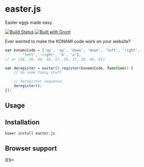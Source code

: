 easter.js
=========
Easter eggs made easy.

[![Build Status](https://travis-ci.org/rkrupinski/easter.js.png?branch=master)](https://travis-ci.org/rkrupinski/easter.js)
[![Built with Grunt](https://cdn.gruntjs.com/builtwith.png)](http://gruntjs.com/)

Ever wanted to make the KONAMI code work on your website?

```js
var konamiCode = ['up', 'up', 'down', 'down', 'left', 'right',
		'left', 'right', 'b', 'a'];
// or [38, 38, 40, 40, 37, 39, 37, 39, 66, 65]

var deregister = easter().register(konamiCode, function() {
	// do some fancy stuff

	// deregister sequence
	deregister();
});
```

Usage
-----

Installation
------------
`bower install easter.js`

Browser support
---------------
IE9+
